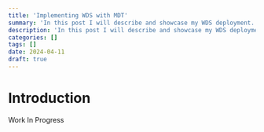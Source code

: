```yaml
---
title: 'Implementing WDS with MDT'
summary: 'In this post I will describe and showcase my WDS deployment.'
description: 'In this post I will describe and showcase my WDS deployment.'
categories: []
tags: []
date: 2024-04-11
draft: true
---
```


# Introduction

Work In Progress